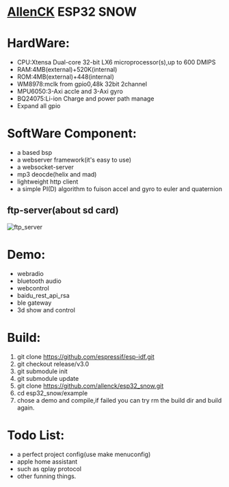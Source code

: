 [AllenCK](https://www.whyengineer.com) ESP32 SNOW
====

# HardWare:

* CPU:Xtensa Dual-core 32-bit LX6 microprocessor(s),up to 600 DMIPS
* RAM:4MB(external)+520K(internal)
* ROM:4MB(external)+448(internal)
* WM8978:mclk from gpio0,48k 32bit 2channel
* MPU6050:3-Axi accle and 3-Axi gyro
* BQ24075:Li-ion Charge and power path manage
* Expand all gpio 

# SoftWare Component:
* a based bsp 
* a webserver framework(it's easy to use)
* a websocket-server
* mp3 deocde(helix and mad)
* lightweight http client
* a simple PI(D) algorithm to fuison accel and gyro to euler and quaternion
## ftp-server(about sd card)
![ftp_server](https://img.whyengineer.com/data/ftp_test.png?imageView2/2/w/800/h/800/q/75|imageslim) 

# Demo:
* webradio
* bluetooth audio
* webcontrol
* baidu_rest_api_rsa
* ble gateway
* 3d show and control

# Build:
1. git clone https://github.com/espressif/esp-idf.git
2. git checkout release/v3.0
3. git submodule init
4. git submodule update
5. git clone https://github.com/allenck/esp32_snow.git
6. cd esp32_snow/example
7. chose a demo and compile,if failed you can try rm the build dir and build again.

# Todo List:

* a perfect project config(use make menuconfig)
* apple home assistant
* such as qplay protocol
* other funning things.

